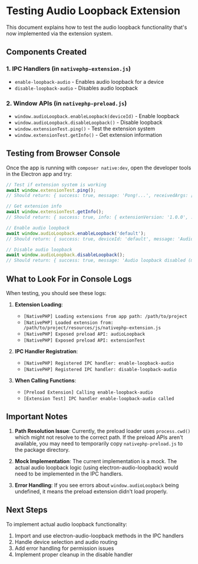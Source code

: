 # Testing Audio Loopback Extension

This document explains how to test the audio loopback functionality that's now implemented via the extension system.

## Components Created

### 1. IPC Handlers (in `nativephp-extension.js`)
- `enable-loopback-audio` - Enables audio loopback for a device
- `disable-loopback-audio` - Disables audio loopback

### 2. Window APIs (in `nativephp-preload.js`)
- `window.audioLoopback.enableLoopback(deviceId)` - Enable loopback
- `window.audioLoopback.disableLoopback()` - Disable loopback
- `window.extensionTest.ping()` - Test the extension system
- `window.extensionTest.getInfo()` - Get extension information

## Testing from Browser Console

Once the app is running with `composer native:dev`, open the developer tools in the Electron app and try:

```javascript
// Test if extension system is working
await window.extensionTest.ping();
// Should return: { success: true, message: 'Pong!...', receivedArgs: ['from-preload'] }

// Get extension info
await window.extensionTest.getInfo();
// Should return: { success: true, info: { extensionVersion: '1.0.0', ... } }

// Enable audio loopback
await window.audioLoopback.enableLoopback('default');
// Should return: { success: true, deviceId: 'default', message: 'Audio loopback enabled (mock implementation)' }

// Disable audio loopback
await window.audioLoopback.disableLoopback();
// Should return: { success: true, message: 'Audio loopback disabled (mock implementation)' }
```

## What to Look For in Console Logs

When testing, you should see these logs:

1. **Extension Loading**:
   - `[NativePHP] Loading extensions from app path: /path/to/project`
   - `[NativePHP] Loaded extension from: /path/to/project/resources/js/nativephp-extension.js`
   - `[NativePHP] Exposed preload API: audioLoopback`
   - `[NativePHP] Exposed preload API: extensionTest`

2. **IPC Handler Registration**:
   - `[NativePHP] Registered IPC handler: enable-loopback-audio`
   - `[NativePHP] Registered IPC handler: disable-loopback-audio`

3. **When Calling Functions**:
   - `[Preload Extension] Calling enable-loopback-audio`
   - `[Extension Test] IPC handler enable-loopback-audio called`

## Important Notes

1. **Path Resolution Issue**: Currently, the preload loader uses `process.cwd()` which might not resolve to the correct path. If the preload APIs aren't available, you may need to temporarily copy `nativephp-preload.js` to the package directory.

2. **Mock Implementation**: The current implementation is a mock. The actual audio loopback logic (using electron-audio-loopback) would need to be implemented in the IPC handlers.

3. **Error Handling**: If you see errors about `window.audioLoopback` being undefined, it means the preload extension didn't load properly.

## Next Steps

To implement actual audio loopback functionality:
1. Import and use electron-audio-loopback methods in the IPC handlers
2. Handle device selection and audio routing
3. Add error handling for permission issues
4. Implement proper cleanup in the disable handler
